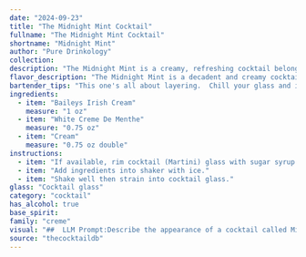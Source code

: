 ```yaml
---
date: "2024-09-23"
title: "The Midnight Mint Cocktail"
fullname: "The Midnight Mint Cocktail"
shortname: "Midnight Mint"
author: "Pure Drinkology"
collection:
description: "The Midnight Mint is a creamy, refreshing cocktail belonging to the **liqueur-based** family. Its origins are likely recent, a modern twist on classic mint-flavored drinks, drawing inspiration from the smooth combination of Irish Cream and Creme de Menthe. "
flavor_description: "The Midnight Mint is a decadent and creamy cocktail. The Baileys Irish Cream provides a rich, sweet, and slightly boozy base. The White Creme de Menthe adds a refreshing, minty sweetness with a hint of cool mint. The cream rounds out the drink, adding a velvety texture and enhancing the overall sweetness. The combination creates a smooth and luxurious experience, perfect for a special occasion or a quiet night in. "
bartender_tips: "This one's all about layering.  Chill your glass and ingredients beforehand.  Pour the Baileys slowly down the side to form the bottom layer.  Carefully add the Creme de Menthe, letting it float on top.  Finish with a thin layer of cream.  A gentle swirl with a skewer adds a touch of elegance, but avoid overmixing! "
ingredients:
  - item: "Baileys Irish Cream"
    measure: "1 oz"
  - item: "White Creme De Menthe"
    measure: "0.75 oz"
  - item: "Cream"
    measure: "0.75 oz double"
instructions:
  - item: "If available, rim cocktail (Martini) glass with sugar syrup then dip into chocolate flakes or powder."
  - item: "Add ingredients into shaker with ice."
  - item: "Shake well then strain into cocktail glass."
glass: "Cocktail glass"
category: "cocktail"
has_alcohol: true
base_spirit:
family: "creme"
visual: "##  LLM Prompt:Describe the appearance of a cocktail called Midnight Mint that is made with Baileys Irish Cream, White Creme De Menthe, and Cream. Consider the following:**Color:*** Is it a single color, or does it have layers?* Is it opaque or transparent?* What are the shades and hues present?**Texture:*** Is it smooth or layered?* Does it have any foam or bubbles? **Garnish:*** Is it garnished with anything?* If so, what is the garnish and how does it affect the appearance?**Glass:*** What kind of glass is it served in?* How does the glass shape affect the appearance?**Overall Impression:*** What kind of mood or feeling does the drink evoke visually? * Would you describe it as elegant, playful, refreshing, or something else?**Example:** The Midnight Mint is a rich, opaque cocktail with a layered effect. The bottom layer is a deep, dark green from the Creme de Menthe, transitioning into a smooth, creamy ivory from the Baileys and cream. The top layer is a delicate white foam. The cocktail is served in a tall, slender glass, garnished with a sprig of fresh mint. The overall impression is luxurious and decadent, with a touch of playful whimsy. "
source: "thecocktaildb"
---
```


